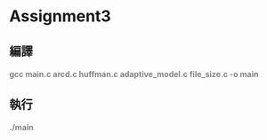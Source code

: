 # Assignment3

## 編譯

####     <font color="gray">gcc main.c arcd.c huffman.c adaptive_model.c file_size.c -o main</font>

## 執行

####     <font color="gray">./main</font>